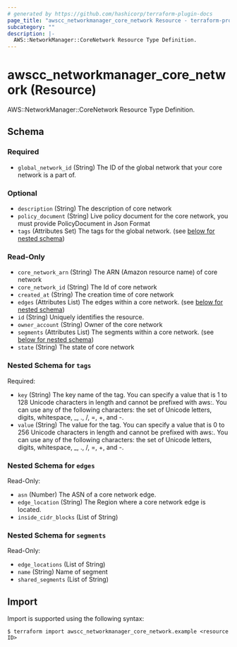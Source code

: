 ```yaml
---
# generated by https://github.com/hashicorp/terraform-plugin-docs
page_title: "awscc_networkmanager_core_network Resource - terraform-provider-awscc"
subcategory: ""
description: |-
  AWS::NetworkManager::CoreNetwork Resource Type Definition.
---
```


# awscc_networkmanager_core_network (Resource)

AWS::NetworkManager::CoreNetwork Resource Type Definition.



<!-- schema generated by tfplugindocs -->
## Schema

### Required

- `global_network_id` (String) The ID of the global network that your core network is a part of.

### Optional

- `description` (String) The description of core network
- `policy_document` (String) Live policy document for the core network, you must provide PolicyDocument in Json Format
- `tags` (Attributes Set) The tags for the global network. (see [below for nested schema](#nestedatt--tags))

### Read-Only

- `core_network_arn` (String) The ARN (Amazon resource name) of core network
- `core_network_id` (String) The Id of core network
- `created_at` (String) The creation time of core network
- `edges` (Attributes List) The edges within a core network. (see [below for nested schema](#nestedatt--edges))
- `id` (String) Uniquely identifies the resource.
- `owner_account` (String) Owner of the core network
- `segments` (Attributes List) The segments within a core network. (see [below for nested schema](#nestedatt--segments))
- `state` (String) The state of core network

<a id="nestedatt--tags"></a>
### Nested Schema for `tags`

Required:

- `key` (String) The key name of the tag. You can specify a value that is 1 to 128 Unicode characters in length and cannot be prefixed with aws:. You can use any of the following characters: the set of Unicode letters, digits, whitespace, _, ., /, =, +, and -.
- `value` (String) The value for the tag. You can specify a value that is 0 to 256 Unicode characters in length and cannot be prefixed with aws:. You can use any of the following characters: the set of Unicode letters, digits, whitespace, _, ., /, =, +, and -.


<a id="nestedatt--edges"></a>
### Nested Schema for `edges`

Read-Only:

- `asn` (Number) The ASN of a core network edge.
- `edge_location` (String) The Region where a core network edge is located.
- `inside_cidr_blocks` (List of String)


<a id="nestedatt--segments"></a>
### Nested Schema for `segments`

Read-Only:

- `edge_locations` (List of String)
- `name` (String) Name of segment
- `shared_segments` (List of String)

## Import

Import is supported using the following syntax:

```shell
$ terraform import awscc_networkmanager_core_network.example <resource ID>
```
